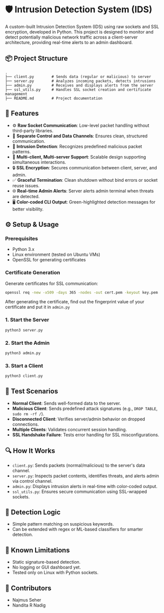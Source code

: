 # 🛡️ Intrusion Detection System (IDS)

A custom-built Intrusion Detection System (IDS) using raw sockets and SSL encryption, developed in Python. This project is designed to monitor and detect potentially malicious network traffic across a client-server architecture, providing real-time alerts to an admin dashboard.

## 📦 Project Structure

```
.
├── client.py        # Sends data (regular or malicious) to server
├── server.py        # Analyzes incoming packets, detects intrusions
├── admin.py         # Receives and displays alerts from the server
├── ssl_utils.py     # Handles SSL socket creation and certificate management
├── README.md        # Project documentation
```

## 🔐 Features

- ⚙️ **Raw Socket Communication**: Low-level packet handling without third-party libraries.
- 🔄 **Separate Control and Data Channels**: Ensures clean, structured communication.
- 🧠 **Intrusion Detection**: Recognizes predefined malicious packet patterns.
- 📡 **Multi-client, Multi-server Support**: Scalable design supporting simultaneous interactions.
- 🔒 **SSL Encryption**: Secures communication between client, server, and admin.
- ✅ **Graceful Termination**: Clean shutdown without bind errors or socket reuse issues.
- 🌐 **Real-time Admin Alerts**: Server alerts admin terminal when threats are detected.
- 🖥️ **Color-coded CLI Output**: Green-highlighted detection messages for better visibility.

## ⚙️ Setup & Usage

### Prerequisites

- Python 3.x
- Linux environment (tested on Ubuntu VMs)
- OpenSSL for generating certificates

### Certificate Generation

Generate certificates for SSL communication:

```bash
openssl req -new -x509 -days 365 -nodes -out cert.pem -keyout key.pem
```

After generating the certificate, find out the fingerprint value of your certificate and put it in ```admin.py```

### 1. Start the Server

```bash
python3 server.py
```

### 2. Start the Admin

```bash
python3 admin.py
```

### 3. Start a Client

```bash
python3 client.py
```

## 🧪 Test Scenarios

- **Normal Client**: Sends well-formed data to the server.
- **Malicious Client**: Sends predefined attack signatures (e.g., `DROP TABLE`, `sudo rm -rf /`).
- **Disconnected Client**: Verifies server/admin behavior on dropped connections.
- **Multiple Clients**: Validates concurrent session handling.
- **SSL Handshake Failure**: Tests error handling for SSL misconfigurations.

## 🔍 How It Works

- `client.py`: Sends packets (normal/malicious) to the server's data channel.
- `server.py`: Inspects packet contents, identifies threats, and alerts admin via control channel.
- `admin.py`: Displays intrusion alerts in real-time with color-coded output.
- `ssl_utils.py`: Ensures secure communication using SSL-wrapped sockets.

## 🧠 Detection Logic

- Simple pattern matching on suspicious keywords.
- Can be extended with regex or ML-based classifiers for smarter detection.

## 📌 Known Limitations

- Static signature-based detection.
- No logging or GUI dashboard yet.
- Tested only on Linux with Python sockets.

## 🤝 Contributors

- Najmus Seher 
- Nandita R Nadig
